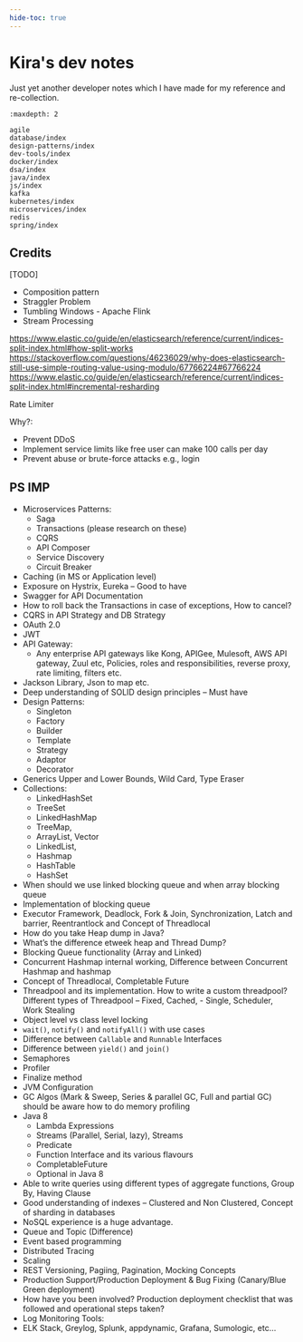 ```yaml
---
hide-toc: true
---
```


# Kira's dev notes

Just yet another developer notes which I have made for my reference and re-collection.

```{toctree}
:maxdepth: 2

agile
database/index
design-patterns/index
dev-tools/index
docker/index
dsa/index
java/index
js/index
kafka
kubernetes/index
microservices/index
redis
spring/index
```

## Credits

[TODO]

- Composition pattern
- Straggler Problem
- Tumbling Windows - Apache Flink
- Stream Processing

https://www.elastic.co/guide/en/elasticsearch/reference/current/indices-split-index.html#how-split-works
https://stackoverflow.com/questions/46236029/why-does-elasticsearch-still-use-simple-routing-value-using-modulo/67766224#67766224
https://www.elastic.co/guide/en/elasticsearch/reference/current/indices-split-index.html#incremental-resharding

Rate Limiter

Why?:

- Prevent DDoS
- Implement service limits like free user can make 100 calls per day
- Prevent abuse or brute-force attacks e.g., login

## PS IMP

- Microservices Patterns:
  - Saga
  - Transactions (please research on these)
  - CQRS
  - API Composer
  - Service Discovery
  - Circuit Breaker
- Caching (in MS or Application level)
- Exposure on Hystrix, Eureka – Good to have
- Swagger for API Documentation
- How to roll back the Transactions in case of exceptions, How to cancel?
- CQRS in API Strategy and DB Strategy
- OAuth 2.0
- JWT
- API Gateway:
  - Any enterprise API gateways like Kong, APIGee, Mulesoft, AWS API gateway, Zuul etc, Policies, roles and responsibilities, reverse proxy, rate limiting, filters etc.
- Jackson Library, Json to map etc.
- Deep understanding of SOLID design principles – Must have
- Design Patterns:
  - Singleton
  - Factory
  - Builder
  - Template
  - Strategy
  - Adaptor
  - Decorator
- Generics Upper and Lower Bounds, Wild Card, Type Eraser
- Collections:
  - LinkedHashSet
  - TreeSet
  - LinkedHashMap
  - TreeMap,
  - ArrayList, Vector
  - LinkedList,
  - Hashmap
  - HashTable
  - HashSet
- When should we use linked blocking queue and when array blocking queue
- Implementation of blocking queue
- Executor Framework, Deadlock, Fork & Join, Synchronization, Latch and barrier, Reentrantlock and Concept of Threadlocal
- How do you take Heap dump in Java?
- What’s the difference etweek heap and Thread Dump?
- Blocking Queue functionality (Array and Linked)
- Concurrent Hashmap internal working, Difference between Concurrent Hashmap and hashmap
- Concept of Threadlocal, Completable Future
- Threadpool and its implementation. How to write a custom threadpool? Different types of Threadpool – Fixed, Cached, - Single, Scheduler, Work Stealing
- Object level vs class level locking
- `wait()`, `notify()` and `notifyAll()` with use cases
- Difference between `Callable` and `Runnable` Interfaces
- Difference between `yield()` and `join()`
- Semaphores
- Profiler
- Finalize method
- JVM Configuration
- GC Algos (Mark & Sweep, Series & parallel GC, Full and partial GC) should be aware how to do memory profiling
- Java 8
  - Lambda Expressions
  - Streams (Parallel, Serial, lazy), Streams
  - Predicate
  - Function Interface and its various flavours
  - CompletableFuture
  - Optional in Java 8
- Able to write queries using different types of aggregate functions, Group By, Having Clause
- Good understanding of indexes – Clustered and Non Clustered, Concept of sharding in databases
- NoSQL experience is a huge advantage.
- Queue and Topic (Difference)
- Event based programming
- Distributed Tracing
- Scaling
- REST Versioning, Pagiing, Pagination, Mocking Concepts
- Production Support/Production Deployment & Bug Fixing (Canary/Blue Green deployment)
- How have you been involved? Production deployment checklist that was followed and operational steps taken?
- Log Monitoring Tools:
- ELK Stack, Greylog, Splunk, appdynamic, Grafana, Sumologic, etc…
